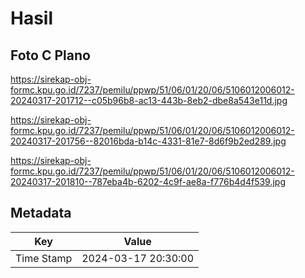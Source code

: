 # Hasil

## Foto C Plano

https://sirekap-obj-formc.kpu.go.id/7237/pemilu/ppwp/51/06/01/20/06/5106012006012-20240317-201712--c05b96b8-ac13-443b-8eb2-dbe8a543e11d.jpg

https://sirekap-obj-formc.kpu.go.id/7237/pemilu/ppwp/51/06/01/20/06/5106012006012-20240317-201756--82016bda-b14c-4331-81e7-8d6f9b2ed289.jpg

https://sirekap-obj-formc.kpu.go.id/7237/pemilu/ppwp/51/06/01/20/06/5106012006012-20240317-201810--787eba4b-6202-4c9f-ae8a-f776b4d4f539.jpg


## Metadata

| Key        | Value               |
| ---------- | ------------------- |
| Time Stamp | 2024-03-17 20:30:00 |




